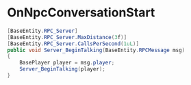 <Badge type="danger" text="Carbon Compatible"/><Badge type="warning" text="Oxide Compatible"/>
# OnNpcConversationStart
```csharp
[BaseEntity.RPC_Server]
[BaseEntity.RPC_Server.MaxDistance(3f)]
[BaseEntity.RPC_Server.CallsPerSecond(1uL)]
public void Server_BeginTalking(BaseEntity.RPCMessage msg)
{
	BasePlayer player = msg.player;
	Server_BeginTalking(player);
}

```
